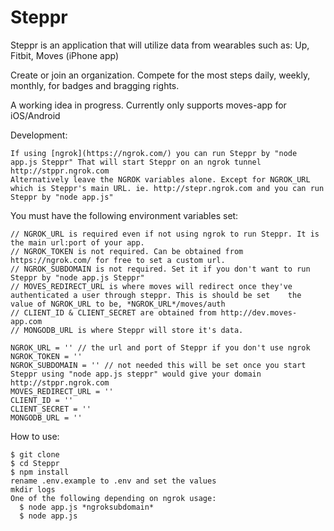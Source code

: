 Steppr
======


Steppr is an application that will utilize data from wearables such as: Up, Fitbit, Moves (iPhone app)

Create or join an organization. Compete for the most steps daily, weekly, monthly, for badges and bragging rights.

A working idea in progress. Currently only supports moves-app for iOS/Android

Development:
```
If using [ngrok](https://ngrok.com/) you can run Steppr by "node app.js Steppr" That will start Steppr on an ngrok tunnel http://stppr.ngrok.com
Alternatively leave the NGROK variables alone. Except for NGROK_URL which is Steppr's main URL. ie. http://stepr.ngrok.com and you can run Steppr by "node app.js"
```

You must have the following environment variables set:
```
// NGROK_URL is required even if not using ngrok to run Steppr. It is the main url:port of your app. 
// NGROK_TOKEN is not required. Can be obtained from https://ngrok.com/ for free to set a custom url. 
// NGROK_SUBDOMAIN is not required. Set it if you don't want to run Steppr by "node app.js Steppr"
// MOVES_REDIRECT_URL is where moves will redirect once they've authenticated a user through steppr. This is should be set    the value of NGROK_URL to be, *NGROK_URL*/moves/auth
// CLIENT_ID & CLIENT_SECRET are obtained from http://dev.moves-app.com
// MONGODB_URL is where Steppr will store it's data.

NGROK_URL = '' // the url and port of Steppr if you don't use ngrok
NGROK_TOKEN = ''
NGROK_SUBDOMAIN = '' // not needed this will be set once you start Steppr using "node app.js steppr" would give your domain http://stppr.ngrok.com
MOVES_REDIRECT_URL = ''
CLIENT_ID = ''
CLIENT_SECRET = ''
MONGODB_URL = ''
```

How to use:
```
$ git clone
$ cd Steppr
$ npm install
rename .env.example to .env and set the values 
mkdir logs
One of the following depending on ngrok usage:
  $ node app.js *ngroksubdomain*
  $ node app.js  
